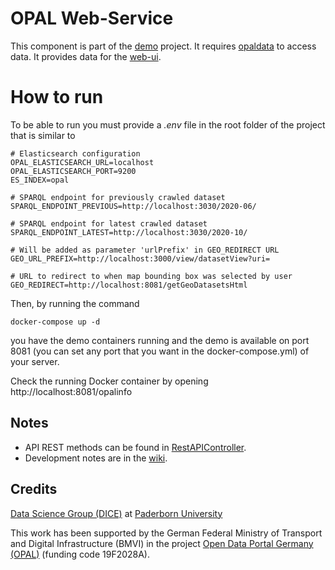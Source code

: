 # OPAL Web-Service

This component is part of the [demo](https://github.com/projekt-opal/demo) project.
It requires [opaldata](https://github.com/projekt-opal/opaldata) to access data.
It provides data for the [web-ui](https://github.com/projekt-opal/web-ui).

# How to run

To be able to run you must provide a *.env* file in the root folder of the project that is similar to

```
# Elasticsearch configuration
OPAL_ELASTICSEARCH_URL=localhost
OPAL_ELASTICSEARCH_PORT=9200
ES_INDEX=opal

# SPARQL endpoint for previously crawled dataset
SPARQL_ENDPOINT_PREVIOUS=http://localhost:3030/2020-06/

# SPARQL endpoint for latest crawled dataset
SPARQL_ENDPOINT_LATEST=http://localhost:3030/2020-10/

# Will be added as parameter 'urlPrefix' in GEO_REDIRECT URL
GEO_URL_PREFIX=http://localhost:3000/view/datasetView?uri=

# URL to redirect to when map bounding box was selected by user
GEO_REDIRECT=http://localhost:8081/getGeoDatasetsHtml
```

Then, by running the command 

```
docker-compose up -d
```

you have the demo containers running and the demo is available on port 8081 (you can set any port that you want in the docker-compose.yml) of your server.

Check the running Docker container by opening 
http://localhost:8081/opalinfo

## Notes

- API REST methods can be found in [RestAPIController](src/main/java/org/dice_research/opal/webservice/control/RestAPIController.java).
- Development notes are in the [wiki](https://github.com/projekt-opal/web-service/wiki).


## Credits

[Data Science Group (DICE)](https://dice-research.org/) at [Paderborn University](https://www.uni-paderborn.de/)

This work has been supported by the German Federal Ministry of Transport and Digital Infrastructure (BMVI) in the project [Open Data Portal Germany (OPAL)](http://projekt-opal.de/) (funding code 19F2028A).